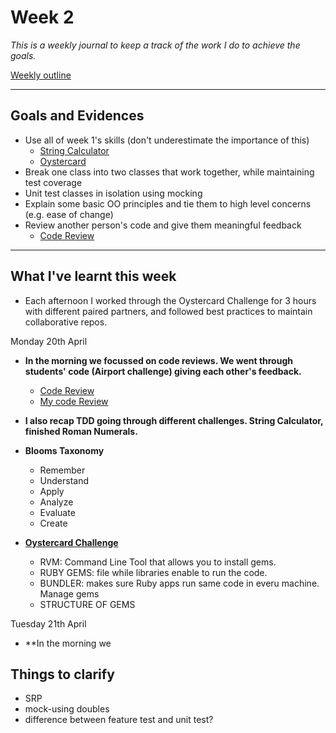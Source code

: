 # Week 2

_This is a weekly journal to keep a track of the work I do to achieve the goals._

[Weekly outline](https://github.com/makersacademy/course/blob/master/week_outlines.md/)

------

## Goals and Evidences


* Use all of week 1's skills (don't underestimate the importance of this)
    - [String Calculator](https://github.com)
    - [Oystercard](https://github.com)
* Break one class into two classes that work together, while maintaining test coverage
* Unit test classes in isolation using mocking
* Explain some basic OO principles and tie them to high level concerns (e.g. ease of change)
* Review another person's code and give them meaningful feedback
    - [Code Review](https://github.com/makersacademy/skills-workshops/tree/master/week-2/code_review)

------

## What I've learnt this week

* Each afternoon I worked through the Oystercard Challenge for 3 hours with different paired partners, and followed best practices to maintain collaborative repos. 

Monday 20th April

- **In the morning we focussed on code reviews. We went through students' code (Airport challenge) giving each other's feedback.**
    - [Code Review](https://github.com/makersacademy/skills-workshops/tree/master/week-2/code_review)
    - [My code Review](https://github.com/pauladarias/My_Portfolio/blob/master/docs/Code_review.md)
- **I also recap TDD going through different challenges. String Calculator, finished Roman Numerals.**

- **Blooms Taxonomy**
    - Remember
    - Understand
    - Apply 
    - Analyze
    - Evaluate
    - Create

- **[Oystercard Challenge](https://github.com)**
    - RVM: Command Line Tool that allows you to install gems.
    - RUBY GEMS: file while libraries enable to run the code.
    - BUNDLER: makes sure Ruby apps run same code in everu machine. Manage gems
    - STRUCTURE OF GEMS

Tuesday 21th April

- **In the morning we 





## Things to clarify
* SRP
* mock-using doubles
* difference between feature test and unit test?